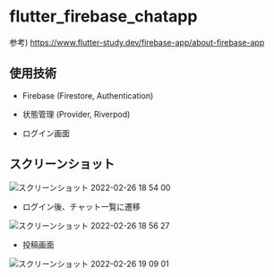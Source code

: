 # flutter_firebase_chatapp

参考) https://www.flutter-study.dev/firebase-app/about-firebase-app

## 使用技術
- Firebase (Firestore, Authentication)
- 状態管理 (Provider, Riverpod)

- ログイン画面

## スクリーンショット
![スクリーンショット 2022-02-26 18 54 00](https://user-images.githubusercontent.com/42080487/155839011-50d8f51b-50b6-43cb-b0ff-71687185de0c.png)
- ログイン後、チャット一覧に遷移

![スクリーンショット 2022-02-26 18 56 27](https://user-images.githubusercontent.com/42080487/155839015-1e4fcee8-dc29-42fb-a40c-a48b33276534.png)
- 投稿画面

![スクリーンショット 2022-02-26 19 09 01](https://user-images.githubusercontent.com/42080487/155839155-7a99aa8d-eaa8-48e1-9796-a1d42ff01ed6.png)
